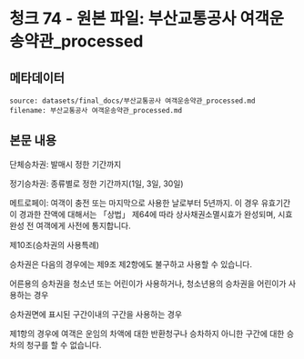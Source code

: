# 청크 74 - 원본 파일: 부산교통공사 여객운송약관_processed

## 메타데이터

```
source: datasets/final_docs/부산교통공사 여객운송약관_processed.md
filename: 부산교통공사 여객운송약관_processed.md
```

## 본문 내용

단체승차권: 발매시 정한 기간까지

정기승차권: 종류별로 정한 기간까지(1일, 3일, 30일)

메트로페이: 여객이 충전 또는 마지막으로 사용한 날로부터 5년까지. 이 경우 유효기간이 경과한 잔액에 대해서는 「상법」 제64에 따라 상사채권소멸시효가 완성되며, 시효 완성 전 여객에게 사전에 통지합니다.

제10조(승차권의 사용특례)

승차권은 다음의 경우에는 제9조 제2항에도 불구하고 사용할 수 있습니다.

어른용의 승차권을 청소년 또는 어린이가 사용하거나, 청소년용의 승차권을 어린이가 사용하는 경우

승차권면에 표시된 구간이내의 구간을 사용하는 경우

제1항의 경우에 여객은 운임의 차액에 대한 반환청구나 승차하지 아니한 구간에 대한 승차의 청구를 할 수 없습니다.